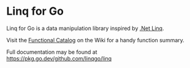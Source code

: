 # Linq for Go

Linq for Go is a data manipulation library inspired by
[.Net Linq](https://learn.microsoft.com/en-us/dotnet/standard/linq/).

Visit the
[Functional Catalog](https://github.com/linqgo/linq/wiki/Functional-Catalog)
on the Wiki for a handy function summary.

Full documentation may be found at <https://pkg.go.dev/github.com/linqgo/linq>

